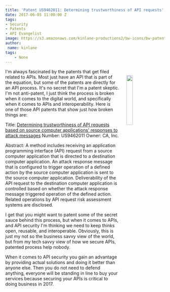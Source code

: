 ```yaml
---
title: 'Patent US9462011: Determining trustworthiness of API requests'
date: 2017-06-05 11:00:00 Z
tags:
- Security
- Patents
- API Evangelist
image: https://s3.amazonaws.com/kinlane-productions2/bw-icons/bw-patent-algorithms.png
author:
 name: kinlane
tags:
    - None
---
```

<p><img src="https://s3.amazonaws.com/kinlane-productions2/bw-icons/bw-patent-algorithms.png" align="right" width="20%" style="padding: 20px;" /></p>I'm always fascinated by the patents that get filed related to APIs. Most just have an API that is part of the equation, but some of the patents are directly for an API process. It's no secret that I'm a patent skeptic. I'm not anti-patent, I just think the process is broken when it comes to the digital world, and specifically when it comes to APIs and interoperability. Here is one of those API patents that show just how broken things are:

Title: [Determining trustworthiness of API requests based on source computer applications' responses to attack messages](http://patft.uspto.gov/netacgi/nph-Parser?Sect2=PTO1&Sect2=HITOFF&p=1&u=/netahtml/PTO/search-bool.html&r=1&f=G&l=50&d=PALL&RefSrch=yes&Query=PN/9462011)
Number: US9462011
Owner: CA, Inc.

Abstract: A method includes receiving an application programming interface (API) request from a source computer application that is directed to a destination computer application. An attack response message that is configured to trigger operation of a defined action by the source computer application is sent to the source computer application. Deliverability of the API request to the destination computer application is controlled based on whether the attack response message triggered operation of the defined action. Related operations by API request risk assessment systems are disclosed.

I get that you might want to patent some of the secret sauce behind this process, but when it comes to APIs, and API security I'm thinking we need to keep thinks open, reusable, and interoperable. Obviously, this is just my not so the business savvy view of the world, but from my tech savvy view of how we secure APIs, patented process help nobody. 

When it comes to API security you gain an advantage by providing actual solutions and doing it better than anyone else. Then you do not need to defend anything, everyone will be standing in line to buy your services because securing your APIs is critical to doing business in 2017.
